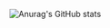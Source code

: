 ![Anurag's GitHub stats](https://github-readme-stats.vercel.app/api?username=g0dm0d&show_icons=true&theme=discord_old_blurple)
